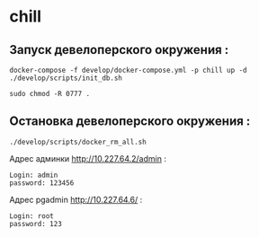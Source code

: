 # chill

## Запуск девелоперского окружения :
```shell script
docker-compose -f develop/docker-compose.yml -p chill up -d
./develop/scripts/init_db.sh

sudo chmod -R 0777 .
```
## Остановка девелоперского окружения :
```shell script
./develop/scripts/docker_rm_all.sh
```
Адрес админки http://10.227.64.2/admin :
```shell script
Login: admin
password: 123456
 ```
Адрес pgadmin http://10.227.64.6/ :
```shell script
Login: root
password: 123